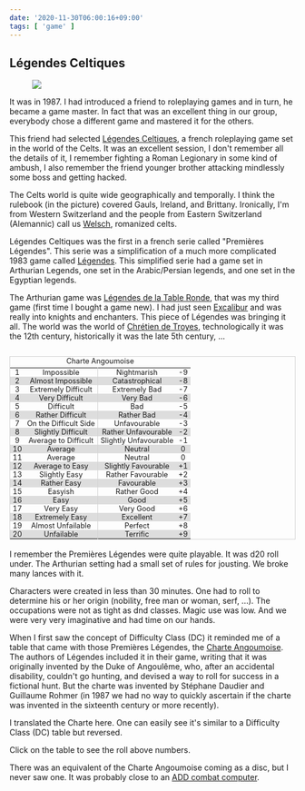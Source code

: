 ```yaml
---
date: '2020-11-30T06:00:16+09:00'
tags: [ 'game' ]
---
```


## Légendes Celtiques

<figure class="left">
<a href="images/20201130_legceltiques.jpg"><img src="images/20201130_legceltiques.jpg" loading="lazy" /></a>
<figcaption></figcaption>
</figure>

It was in 1987. I had introduced a friend to roleplaying games and in turn, he became a game master. In fact that was an excellent thing in our group, everybody chose a different game and mastered it for the others.

This friend had selected [Légendes Celtiques](http://www.legrog.org/jeux/legendes-celtiques/legendes-celtiques-fr), a french roleplaying game set in the world of the Celts. It was an excellent session, I don't remember all the details of it, I remember fighting a Roman Legionary in some kind of ambush, I also remember the friend younger brother attacking mindlessly some boss and getting hacked.

The Celts world is quite wide geographically and temporally. I think the rulebook (in the picture) covered Gauls, Ireland, and Brittany. Ironically, I'm from Western Switzerland and the people from Eastern Switzerland (Alemannic) call us [Welsch](https://en.wikipedia.org/wiki/Walhaz), romanized celts.

Légendes Celtiques was the first in a french serie called "Premières Légendes". This serie was a simplification of a much more complicated 1983 game called [Légendes](http://www.legrog.org/jeux/legendes/legendes-celtiques/legendes-fr). This simplified serie had a game set in Arthurian Legends, one set in the Arabic/Persian legends, and one set in the Egyptian legends.

The Arthurian game was [Légendes de la Table Ronde](http://www.legrog.org/jeux/legendes-de-la-table-ronde/table-ronde-fr), that was my third game (first time I bought a game new). I had just seen [Excalibur](https://en.wikipedia.org/wiki/Excalibur_(film)) and was really into knights and enchanters. This piece of Légendes was bringing it all. The world was the world of [Chrétien de Troyes](https://en.wikipedia.org/wiki/Chr%C3%A9tien_de_Troyes), technologically it was the 12th century, historically it was the late 5th century, ...

<style>
  table.a20201130 {
    border: 1px solid lightgrey;
    border-collapse: collapse;
    margin-left: 1.4em;
    margin-bottom: 1.4em;
    float: right;
    font-size: 91%;
    cursor: pointer;
    /*
    width: 40%;
    */
  }
  table.a20201130 caption { margin-bottom: 0.28em; }
  table.a20201130 td {
    text-align: center;
    vertical-align: middle;
    padding: 0 0.35em;
  }
  /*
  table.a20201130 tbody tr:nth-child(3n) { border-bottom: 1px solid lightgrey; }
  */
  table.a20201130 tbody tr:nth-child(2n) { background-color: #dddddd; }

  table.a20201130 tbody td:nth-child(2) { border-right: 1px solid lightgrey; }
  table.a20201130 tbody td:nth-child(3) { border-right: 1px solid lightgrey; }
  table.a20201130 tbody td:nth-child(5) { border-left: 1px solid lightgrey; }

  table.a20201130 tbody td:nth-child(3) { display: none; }
  table.a20201130 tbody td:nth-child(4) { display: none; }

  @media (max-width: 600px) {
    table.a20201130 { font-size: 77%; margin: 0 auto; margin-bottom: 1.4em; }
  }
</style>
<table class="a20201130">
  <caption>Charte Angoumoise</caption>
  <tr><td>1</td> <td>Impossible</td>            <td>20</td><td>5%</td>   <td>Nightmarish</td><td>-9</td></tr>
  <tr><td>2</td> <td>Almost Impossible</td>     <td>19</td><td>10%</td>  <td>Catastrophical</td><td>-8</td></tr>
  <tr><td>3</td> <td>Extremely Difficult</td>   <td>18</td><td>15%</td>  <td>Extremely Bad</td><td>-7</td></tr>
  <tr><td>4</td> <td>Very Difficult</td>        <td>17</td><td>20%</td>  <td>Very Bad</td><td>-6</td></tr>
  <tr><td>5</td> <td>Difficult</td>             <td>16</td><td>25%</td>  <td>Bad</td><td>-5</td></tr>
  <tr><td>6</td> <td>Rather Difficult</td>      <td>15</td><td>30%</td>  <td>Rather Bad</td><td>-4</td></tr>
  <tr><td>7</td> <td>On the Difficult Side</td> <td>14</td><td>35%</td>  <td>Unfavourable</td><td>-3</td></tr>
  <tr><td>8</td> <td>Slightly Difficult</td>    <td>13</td><td>40%</td>  <td>Rather Unfavourable</td><td>-2</td></tr>
  <tr><td>9</td> <td>Average to Difficult</td>  <td>12</td><td>45%</td>  <td>Slightly Unfavourable</td><td>-1</td></tr>
  <tr><td>10</td><td>Average</td>               <td>11</td><td>50%</td>  <td>Neutral</td><td>0</td></tr>
  <tr><td>11</td><td>Average</td>               <td>10</td><td>55%</td>  <td>Neutral</td><td>0</td></tr>
  <tr><td>12</td><td>Average to Easy</td>       <td>9</td> <td>60%</td>  <td>Slightly Favourable</td><td>+1</td></tr>
  <tr><td>13</td><td>Slightly Easy</td>         <td>8</td> <td>65%</td>  <td>Rather Favourable</td><td>+2</td></tr>
  <tr><td>14</td><td>Rather Easy</td>           <td>7</td> <td>70%</td>  <td>Favourable</td><td>+3</td></tr>
  <tr><td>15</td><td>Easyish</td>               <td>6</td> <td>75%</td>  <td>Rather Good</td><td>+4</td></tr>
  <tr><td>16</td><td>Easy</td>                  <td>5</td> <td>80%</td>  <td>Good</td><td>+5</td></tr>
  <tr><td>17</td><td>Very Easy</td>             <td>4</td> <td>85%</td>  <td>Very Good</td><td>+6</td></tr>
  <tr><td>18</td><td>Extremely Easy</td>        <td>3</td> <td>90%</td>  <td>Excellent</td><td>+7</td></tr>
  <tr><td>19</td><td>Almost Unfailable</td>     <td>2</td> <td>95%</td>  <td>Perfect</td><td>+8</td></tr>
  <tr><td>20</td><td>Unfailable</td>            <td>1</td> <td>100%</td> <td>Terrific</td><td>+9</td></tr>
</table>
<script>
H.onDocumentReady(function() {
H.elt('table.a20201130').addEventListener('click', function(ev) {
  var f = function(e) {
    e.style.display = (e.style.display === '' || e.style.display === 'none') ?  'table-cell' : 'none';
  };
  H.forEach('table.a20201130 td:nth-child(3)', f);
  H.forEach('table.a20201130 td:nth-child(4)', f);
});
});
</script>

I remember the Premières Légendes were quite playable. It was d20 roll under. The Arthurian setting had a small set of rules for jousting. We broke many lances with it.

Characters were created in less than 30 minutes. One had to roll to determine his or her origin (nobility, free man or woman, serf, ...). The occupations were not as tight as dnd classes. Magic use was low. And we were very very imaginative and had time on our hands.

When I first saw the concept of Difficulty Class (DC) it reminded me of a table that came with those Premières Légendes, the [Charte Angoumoise](https://fr.wikipedia.org/wiki/Charte_angoumoise). The authors of Légendes included it in their game, writing that it was originally invented by the Duke of Angoulême, who, after an accidental disability, couldn't go hunting, and devised a way to roll for success in a fictional hunt. But the charte was invented by Stéphane Daudier and Guillaume Rohmer (in 1987 we had no way to quickly ascertain if the charte was invented in the sixteenth century or more recently).

I translated the Charte here. One can easily see it's similar to a Difficulty Class (DC) table but reversed.

Click on the table to see the roll above numbers.

There was an equivalent of the Charte Angoumoise coming as a disc, but I never saw one. It was probably close to an [ADD combat computer](https://melkot.com/mechanics/combat-comp.html).

